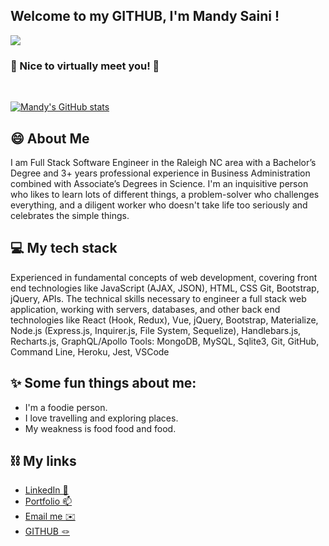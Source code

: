 ## Welcome to my GITHUB, I'm Mandy Saini !

![](https://komarev.com/ghpvc/?username=mandy2324&color=green)

### 👋 Nice to virtually meet you! 🙂

<br>

[![Mandy's GitHub stats](https://github-readme-stats.vercel.app/api?username=mandy2324&count_private=true&theme=hightcontrast)](https://github.com/anuraghazra/github-readme-stats)

## 😄 About Me

I am Full Stack Software Engineer in the Raleigh NC area with a Bachelor’s Degree and 3+ years professional experience in Business Administration combined with Associate’s Degrees in Science. I'm an inquisitive person who likes to learn lots of different things, a problem-solver who challenges everything, and a diligent worker who doesn't take life too seriously and celebrates the simple things.

## 💻 My tech stack<br>

Experienced in fundamental concepts of web development, covering front end technologies like JavaScript (AJAX, JSON), HTML, CSS Git, Bootstrap, jQuery, APIs. The technical skills necessary to engineer a full stack web application, working with servers, databases, and other back end technologies like React (Hook, Redux), Vue, jQuery, Bootstrap, Materialize, Node.js (Express.js, Inquirer.js, File System, Sequelize), Handlebars.js, Recharts.js, GraphQL/Apollo Tools: MongoDB, MySQL, Sqlite3, Git, GitHub, Command Line, Heroku, Jest, VSCode


## ✨ Some fun things about me:

- I'm a foodie person.
- I love travelling and exploring places.
- My weakness is food food and food.

## ⛓ My links

- [LinkedIn 🔭](https://www.linkedin.com/in/m23saini/)
- [Portfolio 📫](https://mandy2324.github.io/portfolio_react_v1/)
- [Email me ✉️ ](m23saini@gmail.com)
- [GITHUB 🪢](https://github.com/mandy2324)

